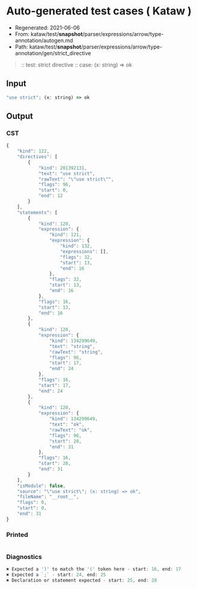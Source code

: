 # Auto-generated test cases ( Kataw )
- Regenerated: 2021-06-06
- From: kataw/test/__snapshot__/parser/expressions/arrow/type-annotation/autogen.md
- Path: kataw/test/__snapshot__/parser/expressions/arrow/type-annotation/gen/strict_directive
> :: test: strict directive
> :: case: (x: string) => ok
## Input

`````js
"use strict"; (x: string) => ok
`````
## Output

### CST

```javascript
{
    "kind": 122,
    "directives": [
        {
            "kind": 201392131,
            "text": "use strict",
            "rawText": "\"use strict\"",
            "flags": 96,
            "start": 0,
            "end": 12
        }
    ],
    "statements": [
        {
            "kind": 120,
            "expression": {
                "kind": 121,
                "expression": {
                    "kind": 132,
                    "expressions": [],
                    "flags": 32,
                    "start": 13,
                    "end": 16
                },
                "flags": 32,
                "start": 13,
                "end": 16
            },
            "flags": 16,
            "start": 13,
            "end": 16
        },
        {
            "kind": 120,
            "expression": {
                "kind": 134299649,
                "text": "string",
                "rawText": "string",
                "flags": 96,
                "start": 17,
                "end": 24
            },
            "flags": 16,
            "start": 17,
            "end": 24
        },
        {
            "kind": 120,
            "expression": {
                "kind": 134299649,
                "text": "ok",
                "rawText": "ok",
                "flags": 96,
                "start": 28,
                "end": 31
            },
            "flags": 16,
            "start": 28,
            "end": 31
        }
    ],
    "isModule": false,
    "source": "\"use strict\"; (x: string) => ok",
    "fileName": "__root__",
    "flags": 0,
    "start": 0,
    "end": 31
}
```

### Printed

```javascript

```

### Diagnostics

```javascript
✖ Expected a ')' to match the '(' token here - start: 16, end: 17
✖ Expected a `;` - start: 24, end: 25
✖ Declaration or statement expected - start: 25, end: 28

```

